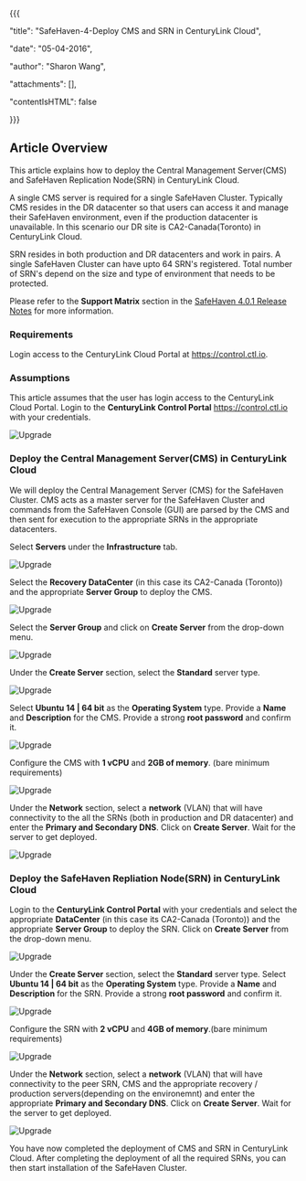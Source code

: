 {{{
  "title": "SafeHaven-4-Deploy CMS and SRN in CenturyLink Cloud",
  "date": "05-04-2016",
  "author": "Sharon Wang",
  "attachments": [],
  "contentIsHTML": false
}}}

## Article Overview
This article explains how to deploy the Central Management Server(CMS) and SafeHaven Replication Node(SRN) in CenturyLink Cloud.

A single CMS server is required for a single SafeHaven Cluster. Typically CMS resides in the DR datacenter so that users can access it and manage their SafeHaven environment, even if the production datacenter is unavailable. In this scenario our DR site is CA2-Canada(Toronto) in CenturyLink Cloud.

SRN resides in both production and DR datacenters and work in pairs. A single SafeHaven Cluster can have upto 64 SRN's registered. Total number of SRN's depend on the size and type of environment that needs to be protected. 

Please refer to the **Support Matrix** section in the [SafeHaven 4.0.1 Release Notes](safehaven-4.0.1-release.md) for more information.

### Requirements

Login access to the CenturyLink Cloud Portal at https://control.ctl.io.

### Assumptions

This article assumes that the user has login access to the CenturyLink Cloud Portal. Login to the **CenturyLink Control Portal**  https://control.ctl.io with your credentials.

![Upgrade](../../images/SH4.0/CreateNodes/Nodes1.png)

### Deploy the Central Management Server(CMS) in CenturyLink Cloud

We will deploy the Central Management Server (CMS) for the SafeHaven Cluster. CMS acts as a master server for the SafeHaven Cluster and commands from the SafeHaven Console (GUI) are parsed by the CMS and then sent for execution to the appropriate SRNs in the appropriate datacenters.

Select **Servers** under the **Infrastructure** tab.

![Upgrade](../../images/SH4.0/CreateNodes/Nodes2.png)


Select the **Recovery DataCenter** (in this case its CA2-Canada (Toronto)) and the appropriate **Server Group** to deploy the CMS.

![Upgrade](../../images/SH4.0/CreateNodes/Nodes3.png)


Select the **Server Group** and click on **Create Server** from the drop-down menu.

![Upgrade](../../images/SH4.0/CreateNodes/Nodes4.png)


Under the **Create Server** section, select the **Standard** server type.

![Upgrade](../../images/SH4.0/CreateNodes/Nodes5.png)


Select **Ubuntu 14 | 64 bit** as the **Operating System** type. Provide a **Name** and **Description** for the CMS. Provide a strong **root password** and confirm it.

![Upgrade](../../images/SH4.0/CreateNodes/Nodes6.png)


Configure the CMS with **1 vCPU** and **2GB of memory**. (bare minimum requirements)

![Upgrade](../../images/SH4.0/CreateNodes/Nodes7.png)


Under the **Network** section, select a **network** (VLAN) that will have connectivity to the all the SRNs (both in production and DR datacenter) and enter the **Primary and Secondary DNS**. Click on **Create Server**. Wait for the server to get deployed.

![Upgrade](../../images/SH4.0/CreateNodes/Nodes8.png)



### Deploy the SafeHaven Repliation Node(SRN) in CenturyLink Cloud

Login to the **CenturyLink Control Portal** with your credentials and select the appropriate **DataCenter** (in this case its CA2-Canada (Toronto)) and the appropriate **Server Group** to deploy the SRN. Click on **Create Server** from the drop-down menu.

![Upgrade](../../images/SH4.0/CreateNodes/Nodes9.png)


Under the **Create Server** section, select the **Standard** server type. Select **Ubuntu 14 | 64 bit** as the **Operating System** type. Provide a **Name** and **Description** for the SRN. Provide a strong **root password** and confirm it. 

![Upgrade](../../images/SH4.0/CreateNodes/Nodes10.png)


Configure the SRN with **2 vCPU** and **4GB of memory**.(bare minimum requirements)

![Upgrade](../../images/SH4.0/CreateNodes/Nodes11.png)

Under the **Network** section, select a **network** (VLAN) that will have connectivity to the peer SRN, CMS and the appropriate recovery / production servers(depending on the environemnt) and enter the appropriate **Primary and Secondary DNS**. Click on **Create Server**. Wait for the server to get deployed.

![Upgrade](../../images/SH4.0/CreateNodes/Nodes19.png)


You have now completed the deployment of CMS and SRN in CenturyLink Cloud. After completing the deployment of all the required SRNs, you can then start installation of the SafeHaven Cluster.









